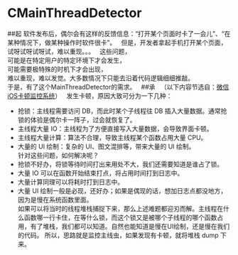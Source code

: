 # CMainThreadDetector
##起
软件发布后，偶尔会有这样的反馈信息：“打开某个页面时卡了一会儿”、“在某种情况下，做某种操作时软件很卡”。  
但是，开发者拿起手机打开某个页面，试呀试呀试呀试，难以重现。。。  
这些问题，  
可能是在特定用户的特定环境下才会发生，  
可能需要极特殊的时机下才会出现，  
难以重现，难以发觉。大多数情况下只能去沿着代码逻辑细细推敲。  
于是，有了这个MainThreadDetector的需求。  
##承  
（以下内容节选自：[微信iOS卡顿监控系统](http://mp.weixin.qq.com/s?__biz=MzAwNDY1ODY2OQ==&mid=207890859&idx=1&sn=e98dd604cdb854e7a5808d2072c29162&scene=21#wechat_redirect)）  
发生卡顿，原因大致可分为一下几种：  
* 抢锁：主线程需要访问 DB，而此时某个子线程往 DB 插入大量数据。通常抢锁的体验是偶尔卡一阵子，过会就恢复了。
* 主线程大量 IO：主线程为了方便直接写入大量数据，会导致界面卡顿。
* 主线程大量计算：算法不合理，导致主线程某个函数占用大量 CPU。
* 大量的 UI 绘制：复杂的 UI、图文混排等，带来大量的 UI 绘制。   
针对这些问题，如何解决呢？  
* 抢锁不好办，将锁等待时间打出来用处不大，我们还需要知道是谁占了锁。
* 大量 IO 可以在函数开始结束打点，将占用时间打到日志中。
* 大量计算同理可以将耗时打到日志中。
* 大量 UI 绘制一般是必现，还好办；如果是偶现的话，想加日志点都没地方，因为是慢在系统函数里面。  
如果可以将当时的线程堆栈捕捉下来，那么上述难题都迎刃而解。主线程在什么函数哪一行卡住，在等什么锁，而这个锁又是被哪个子线程的哪个函数占用，有了堆栈，我们都可以知道。自然也能知道是慢在UI绘制，还是慢在我们的代码。
所以，思路就是监控主线虫，如果发现有卡顿，就将堆栈 dump 下来。
